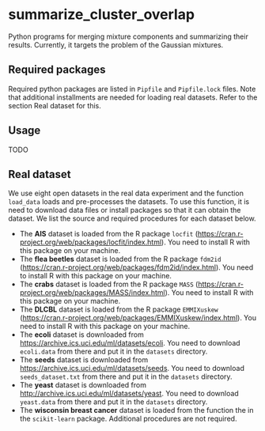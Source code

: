 # summarize_cluster_overlap

Python programs for merging mixture components and summarizing their results.
Currently, it targets the problem of the Gaussian mixtures.

## Required packages

Required python packages are listed in `Pipfile` and `Pipfile.lock` files.
Note that additional installments are needed for loading real datasets.
Refer to the section Real dataset for this.

## Usage

TODO

## Real dataset

We use eight open datasets in the real data experiment
and the function `load_data` loads and pre-processes the datasets.
To use this function, it is need to download data files or install packages
so that it can obtain the dataset.
We list the source and required procedures for each dataset below.

* The **AIS** dataset is loaded from the R package
`locfit` (https://cran.r-project.org/web/packages/locfit/index.html).
You need to install R with this package on your machine.
* The **flea beetles** dataset is loaded from the R package
`fdm2id` (https://cran.r-project.org/web/packages/fdm2id/index.html).
You need to install R with this package on your machine.
* The **crabs** dataset is loaded from the R package
`MASS` (https://cran.r-project.org/web/packages/MASS/index.html).
You need to install R with this package on your machine.
* The **DLCBL** dataset is loaded from the R package
`EMMIXuskew` (https://cran.r-project.org/web/packages/EMMIXuskew/index.html).
You need to install R with this package on your machine.
* The **ecoli** dataset is downloaded from
https://archive.ics.uci.edu/ml/datasets/ecoli.
You need to download `ecoli.data` from there
and put it in the `datasets` directory.
* The **seeds** dataset is downloaded from
https://archive.ics.uci.edu/ml/datasets/seeds.
You need to download `seeds_dataset.txt` from there
and put it in the `datasets` directory.
* The **yeast** dataset is downloaded from
http://archive.ics.uci.edu/ml/datasets/yeast.
You need to download `yeast.data` from there
and put it in the `datasets` directory.
* The **wisconsin breast cancer** dataset is loaded
from the function the in the `scikit-learn` package.
Additional procedures are not required.